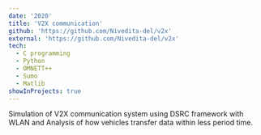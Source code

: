 ```yaml
---
date: '2020'
title: 'V2X communication'
github: 'https://github.com/Nivedita-del/v2x'
external: 'https://github.com/Nivedita-del/v2x'
tech:
  - C programming
  - Python
  - OMNETT++
  - Sumo
  - Matlib
showInProjects: true
---
```

Simulation of V2X communication system using DSRC framework with WLAN and Analysis of how vehicles transfer data within less period time.
